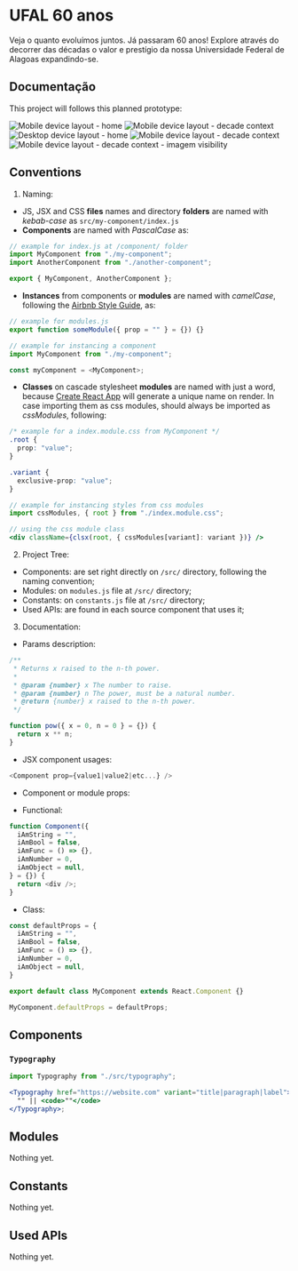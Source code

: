 # UFAL 60 anos

Veja o quanto evoluímos juntos. Já passaram 60 anos! Explore através do decorrer das décadas o valor e prestígio da nossa Universidade Federal de Alagoas expandindo-se.

## Documentação

This project will follows this planned prototype:

![Mobile device layout - home](https://github.com/soujvnunes/ufal-60-anos/blob/master/doc/samsung-galaxy-s10--1.png?raw=true)
![Mobile device layout - decade context](https://github.com/soujvnunes/ufal-60-anos/blob/master/doc/samsung-galaxy-s10--2.png?raw=true)
![Desktop device layout - home](https://github.com/soujvnunes/ufal-60-anos/blob/master/doc/web-1920--1.png?raw=true)
![Mobile device layout - decade context](https://github.com/soujvnunes/ufal-60-anos/blob/master/doc/web-1920--2.png?raw=true)
![Mobile device layout - decade context - imagem visibility](https://github.com/soujvnunes/ufal-60-anos/blob/master/doc/web-1920--3.png?raw=true)

## Conventions

1. Naming:

- JS, JSX and CSS **files** names and directory **folders** are named with _kebab-case_ as `src/my-component/index.js`
- **Components** are named with _PascalCase_ as:

```javascript
// example for index.js at /component/ folder
import MyComponent from "./my-component";
import AnotherComponent from "./another-component";

export { MyComponent, AnotherComponent };
```

- **Instances** from components or **modules** are named with _camelCase_, following the [Airbnb Style Guide](https://github.com/airbnb/javascript/tree/master/react#naming), as:

```javascript
// example for modules.js
export function someModule({ prop = "" } = {}) {}

// example for instancing a component
import MyComponent from "./my-component";

const myComponent = <MyComponent>;
```

- **Classes** on cascade stylesheet **modules** are named with just a word, because [Create React App](https://github.com/facebook/create-react-app) will generate a unique name on render. In case importing them as css modules, should always be imported as _cssModules_, following:

```css
/* example for a index.module.css from MyComponent */
.root {
  prop: "value";
}

.variant {
  exclusive-prop: "value";
}
```

```javascript
// example for instancing styles from css modules
import cssModules, { root } from "./index.module.css";
```

```jsx
// using the css module class
<div className={clsx(root, { cssModules[variant]: variant })} />
```

2. Project Tree:

- Components: are set right directly on `/src/` directory, following the naming convention;
- Modules: on `modules.js` file at `/src/` directory;
- Constants: on `constants.js` file at `/src/` directory;
- Used APIs: are found in each source component that uses it;

3. Documentation:

- Params description:

```javascript
/**
 * Returns x raised to the n-th power.
 *
 * @param {number} x The number to raise.
 * @param {number} n The power, must be a natural number.
 * @return {number} x raised to the n-th power.
 */

function pow({ x = 0, n = 0 } = {}) {
  return x ** n;
}
```

- JSX component usages:

```javascript
<Component prop={value1|value2|etc...} />
```

- Component or module props:

- Functional:

```javascript
function Component({
  iAmString = "",
  iAmBool = false,
  iAmFunc = () => {},
  iAmNumber = 0,
  iAmObject = null,
} = {}) {
  return <div />;
}
```

- Class:

```javascript
const defaultProps = {
  iAmString = "",
  iAmBool = false,
  iAmFunc = () => {},
  iAmNumber = 0,
  iAmObject = null,
}

export default class MyComponent extends React.Component {}

MyComponent.defaultProps = defaultProps;
```

## Components

### `Typography`

```jsx
import Typography from "./src/typography";

<Typography href="https://website.com" variant="title|paragraph|label">
  "" || <code>""</code>
</Typography>;
```

## Modules

Nothing yet.

## Constants

Nothing yet.

## Used APIs

Nothing yet.

